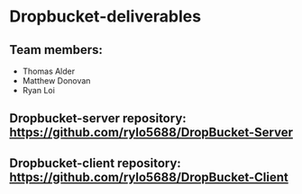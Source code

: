 # Dropbucket-deliverables
## Team members:
* Thomas Alder
* Matthew Donovan
* Ryan Loi

## Dropbucket-server repository: https://github.com/rylo5688/DropBucket-Server

## Dropbucket-client repository: https://github.com/rylo5688/DropBucket-Client
